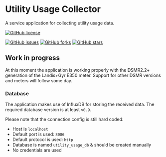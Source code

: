 # Utility Usage Collector
A service application for collecting utility usage data.

[![GitHub license][license-img]][license-url]

[![GitHub issues][github-issues-img]][github-issues-url]
[![GitHub forks][github-forks-img]][github-forks-url]
[![GitHub stars][github-stars-img]][github-stars-url]

## Work in progress
At this moment the application is working properly with the DSMR2.2+ generation of the Landis+Gyr E350 meter.
Support for other DSMR versions and meters will follow some day.

### Database
The application makes use of InfluxDB for storing the received data.
The required database version is at least `v0.9`.

Please note that the connection config is still hard coded:
- Host is `localhost`
- Default port is used: `8086`
- Default protocol is used: `http`
- Database is named `utility_usage_db` & should be created manually
- No credentials are used

[github-issues-img]: https://img.shields.io/github/issues/smerik/utility-usage-collector.svg?style=flat-square
[github-issues-url]: https://github.com/smerik/utility-usage-collector/issues
[github-forks-img]: https://img.shields.io/github/forks/smerik/utility-usage-collector.svg?style=flat-square
[github-forks-url]: https://github.com/smerik/utility-usage-collector/network
[github-stars-img]: https://img.shields.io/github/stars/smerik/utility-usage-collector.svg?style=flat-square
[github-stars-url]: https://github.com/smerik/utility-usage-collector/stargazers
[license-img]: https://img.shields.io/badge/license-GPLv2-blue.svg?style=flat-square
[license-url]: https://raw.githubusercontent.com/smerik/utility-usage-collector/master/LICENSE
